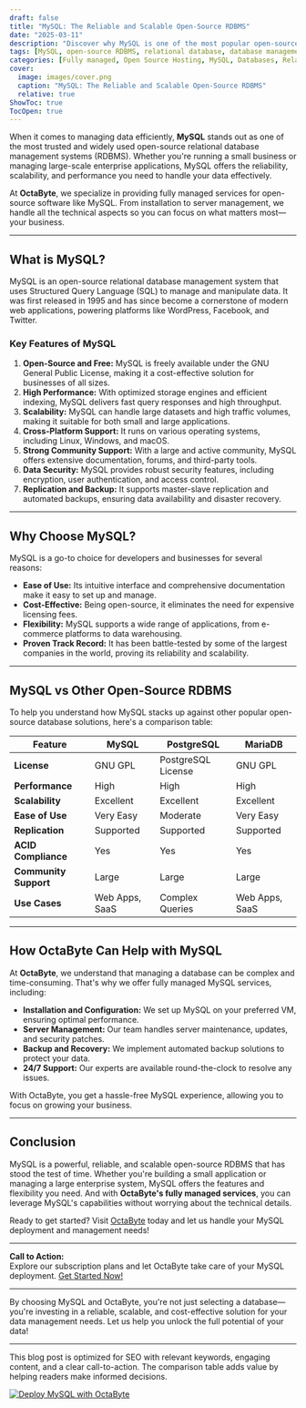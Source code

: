 ```yaml
---
draft: false
title: "MySQL: The Reliable and Scalable Open-Source RDBMS"
date: "2025-03-11"
description: "Discover why MySQL is one of the most popular open-source relational database management systems (RDBMS). Learn about its features, scalability, reliability, and how it compares to other database solutions. Perfect for businesses looking for a robust and cost-effective database solution."
tags: [MySQL, open-source RDBMS, relational database, database management, MySQL vs PostgreSQL, MySQL vs MariaDB, scalable database, reliable database, open-source software, managed database services]
categories: [Fully managed, Open Source Hosting, MySQL, Databases, Relational Databases]
cover:
  image: images/cover.png
  caption: "MySQL: The Reliable and Scalable Open-Source RDBMS"
  relative: true
ShowToc: true
TocOpen: true
---
```



When it comes to managing data efficiently, **MySQL** stands out as one of the most trusted and widely used open-source relational database management systems (RDBMS). Whether you're running a small business or managing large-scale enterprise applications, MySQL offers the reliability, scalability, and performance you need to handle your data effectively.

At **OctaByte**, we specialize in providing fully managed services for open-source software like MySQL. From installation to server management, we handle all the technical aspects so you can focus on what matters most—your business.

---

## What is MySQL?

MySQL is an open-source relational database management system that uses Structured Query Language (SQL) to manage and manipulate data. It was first released in 1995 and has since become a cornerstone of modern web applications, powering platforms like WordPress, Facebook, and Twitter.

### Key Features of MySQL

1. **Open-Source and Free:** MySQL is freely available under the GNU General Public License, making it a cost-effective solution for businesses of all sizes.
2. **High Performance:** With optimized storage engines and efficient indexing, MySQL delivers fast query responses and high throughput.
3. **Scalability:** MySQL can handle large datasets and high traffic volumes, making it suitable for both small and large applications.
4. **Cross-Platform Support:** It runs on various operating systems, including Linux, Windows, and macOS.
5. **Strong Community Support:** With a large and active community, MySQL offers extensive documentation, forums, and third-party tools.
6. **Data Security:** MySQL provides robust security features, including encryption, user authentication, and access control.
7. **Replication and Backup:** It supports master-slave replication and automated backups, ensuring data availability and disaster recovery.

---

## Why Choose MySQL?

MySQL is a go-to choice for developers and businesses for several reasons:

- **Ease of Use:** Its intuitive interface and comprehensive documentation make it easy to set up and manage.
- **Cost-Effective:** Being open-source, it eliminates the need for expensive licensing fees.
- **Flexibility:** MySQL supports a wide range of applications, from e-commerce platforms to data warehousing.
- **Proven Track Record:** It has been battle-tested by some of the largest companies in the world, proving its reliability and scalability.

---

## MySQL vs Other Open-Source RDBMS

To help you understand how MySQL stacks up against other popular open-source database solutions, here's a comparison table:

| Feature                | MySQL              | PostgreSQL         | MariaDB            |
|------------------------|--------------------|--------------------|--------------------|
| **License**            | GNU GPL           | PostgreSQL License | GNU GPL            |
| **Performance**        | High              | High               | High               |
| **Scalability**        | Excellent         | Excellent          | Excellent          |
| **Ease of Use**        | Very Easy         | Moderate           | Very Easy          |
| **Replication**        | Supported         | Supported          | Supported          |
| **ACID Compliance**    | Yes               | Yes                | Yes                |
| **Community Support**  | Large             | Large              | Large              |
| **Use Cases**          | Web Apps, SaaS    | Complex Queries    | Web Apps, SaaS     |

---

## How OctaByte Can Help with MySQL

At **OctaByte**, we understand that managing a database can be complex and time-consuming. That's why we offer fully managed MySQL services, including:

- **Installation and Configuration:** We set up MySQL on your preferred VM, ensuring optimal performance.
- **Server Management:** Our team handles server maintenance, updates, and security patches.
- **Backup and Recovery:** We implement automated backup solutions to protect your data.
- **24/7 Support:** Our experts are available round-the-clock to resolve any issues.

With OctaByte, you get a hassle-free MySQL experience, allowing you to focus on growing your business.

---

## Conclusion

MySQL is a powerful, reliable, and scalable open-source RDBMS that has stood the test of time. Whether you're building a small application or managing a large enterprise system, MySQL offers the features and flexibility you need. And with **OctaByte's fully managed services**, you can leverage MySQL's capabilities without worrying about the technical details.

Ready to get started? Visit [OctaByte](https://octabyte.io) today and let us handle your MySQL deployment and management needs!

---

**Call to Action:**  
Explore our subscription plans and let OctaByte take care of your MySQL deployment. [Get Started Now!](https://octabyte.io)  

---

By choosing MySQL and OctaByte, you're not just selecting a database—you're investing in a reliable, scalable, and cost-effective solution for your data management needs. Let us help you unlock the full potential of your data!

--- 

This blog post is optimized for SEO with relevant keywords, engaging content, and a clear call-to-action. The comparison table adds value by helping readers make informed decisions.

[![Deploy MySQL with OctaByte](/images/deploy-on-octabyte.png)](https://octabyte.io/fully-managed-open-source-services/databases/relational-databases/mysql)